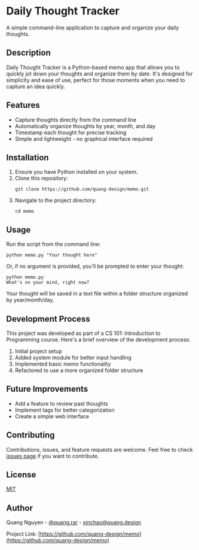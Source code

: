 # Daily Thought Tracker

A simple command-line application to capture and organize your daily thoughts.

## Description

Daily Thought Tracker is a Python-based memo app that allows you to quickly jot down your thoughts and organize them by date. It's designed for simplicity and ease of use, perfect for those moments when you need to capture an idea quickly.

## Features

- Capture thoughts directly from the command line
- Automatically organize thoughts by year, month, and day
- Timestamp each thought for precise tracking
- Simple and lightweight - no graphical interface required

## Installation

1. Ensure you have Python installed on your system.
2. Clone this repository:
   ```
   git clone https://github.com/quang-design/memo.git
   ```
3. Navigate to the project directory:
   ```
   cd memo
   ```

## Usage

Run the script from the command line:

```
python memo.py "Your thought here"
```

Or, if no argument is provided, you'll be prompted to enter your thought:

```
python memo.py
What's on your mind, right now?
```

Your thought will be saved in a text file within a folder structure organized by year/month/day.

## Development Process

This project was developed as part of a CS 101: Introduction to Programming course. Here's a brief overview of the development process:

1. Initial project setup
2. Added system module for better input handling
3. Implemented basic memo functionality
4. Refactored to use a more organized folder structure

## Future Improvements

- Add a feature to review past thoughts
- Implement tags for better categorization
- Create a simple web interface

## Contributing

Contributions, issues, and feature requests are welcome. Feel free to check [issues page](https://github.com/yourusername/daily-thought-tracker/issues) if you want to contribute.

## License

[MIT](https://choosealicense.com/licenses/mit/)

## Author

Quang Nguyen - [@quang.rar](https://www.threads.net/@quang.rar) - xinchao@quang.design

Project Link: [https://github.com/quang-design/memo](https://github.com/quang-design/memo)
